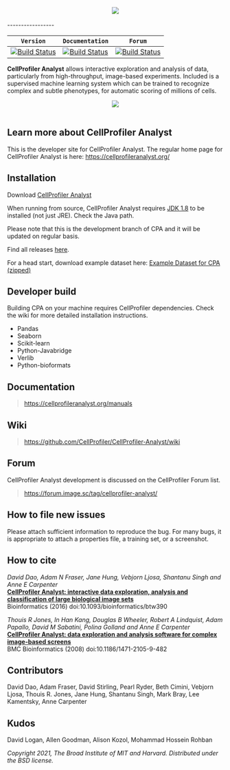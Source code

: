 <div align="center">
  <img src="https://i.imgur.com/uaEp2md.png"><br><br>
</div>
-----------------

|  **`Version`**  |  **`Documentation`** | **`Forum`** |
|---------------|----------------|-----------------|
| [![Build Status](https://img.shields.io/badge/version-3.0.3-green.svg)](https://cellprofileranalyst.org/releases) | [![Build Status](https://img.shields.io/badge/documentation-3.0-brightgreen.svg)](https://cellprofiler-manual.s3.amazonaws.com/CellProfiler-Analyst-3.0.0/index.html) | [![Build Status](https://img.shields.io/badge/forum-CPA-blue.svg)](https://forum.image.sc/tag/cellprofiler-analyst) |

**CellProfiler Analyst** allows interactive exploration and analysis of data,
particularly from high-throughput, image-based experiments. Included is a
supervised machine learning system which can be trained to recognize complex
and subtle phenotypes, for automatic scoring of millions of cells.

<div align="center">
  <img src="http://i.imgur.com/j12EQH5.png"><br><br>
</div>

## Learn more about CellProfiler Analyst
This is the developer site for CellProfiler Analyst. 
The regular home page for CellProfiler Analyst is here: https://cellprofileranalyst.org/

## Installation

Download [CellProfiler Analyst](https://cellprofileranalyst.org/releases)

When running from source, CellProfiler Analyst requires [JDK 1.8](http://www.oracle.com/technetwork/java/javase/downloads/jdk8-downloads-2133151.html) to be installed (not just JRE).
Check the Java path.

Please note that this is the development branch of CPA and it will be updated on regular basis. 

Find all releases [here](https://cellprofileranalyst.org/previously-released-versions-cellprofiler-analyst).

For a head start, download example dataset here: [Example Dataset for CPA (zipped)](http://d1zymp9ayga15t.cloudfront.net/content/Examplezips/cpa_2.0_example.zip)

## Developer build

Building CPA on your machine requires CellProfiler dependencies. Check the wiki
for more detailed installation instructions.

* Pandas
* Seaborn
* Scikit-learn
* Python-Javabridge
* Verlib
* Python-bioformats

## Documentation

> https://cellprofileranalyst.org/manuals

## Wiki

> https://github.com/CellProfiler/CellProfiler-Analyst/wiki

## Forum

CellProfiler Analyst development is discussed on the CellProfiler Forum
list.  

> https://forum.image.sc/tag/cellprofiler-analyst/

## How to file new issues

Please attach sufficient information to reproduce the bug. For many
bugs, it is appropriate to attach a properties file, a training set,
or a screenshot.

## How to cite

*David Dao, Adam N Fraser, Jane Hung, Vebjorn Ljosa, Shantanu Singh and Anne E Carpenter*  
__[CellProfiler Analyst: interactive data exploration, analysis and classification of large biological image sets][bioinformatics]__  
Bioinformatics (2016) doi:10.1093/bioinformatics/btw390

*Thouis R Jones, In Han Kang, Douglas B Wheeler, Robert A Lindquist, Adam Papallo, David M Sabatini, Polina Golland and Anne E Carpenter*<br>
__[CellProfiler Analyst: data exploration and analysis software for complex image-based screens][bmc]__<br>
BMC Bioinformatics (2008) doi:10.1186/1471-2105-9-482


[bioinformatics]: http://bioinformatics.oxfordjournals.org/content/early/2016/07/24/bioinformatics.btw390
[bmc]: https://bmcbioinformatics.biomedcentral.com/articles/10.1186/1471-2105-9-482


## Contributors

David Dao, Adam Fraser, David Stirling, Pearl Ryder, Beth Cimini, Vebjorn Ljosa, Thouis R. Jones, Jane Hung, Shantanu Singh, Mark Bray, Lee Kamentsky, Anne Carpenter

## Kudos

David Logan, Allen Goodman, Alison Kozol, Mohammad Hossein Rohban

*Copyright 2021, The Broad Institute of MIT and Harvard.
Distributed under the BSD license.*
